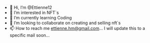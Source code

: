 - 👋 Hi, I’m @Ettienne12
- 👀 I’m interested in NFT`s
- 🌱 I’m currently learning Coding
- 💞️ I’m looking to collaborate on creating and selling nft`s 
- 📫 How to reach me ettienne.hm@gmail.com... I will update this to a specific mail soon...

<!---
Ettienne12/Ettienne12 is a ✨ special ✨ repository because its `README.md` (this file) appears on your GitHub profile.
You can click the Preview link to take a look at your changes.
--->
